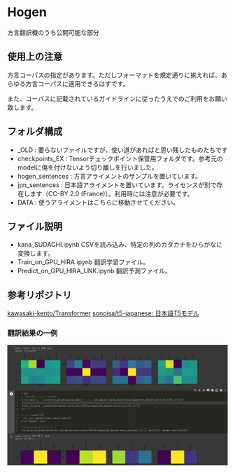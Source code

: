 # Hogen
 方言翻訳機のうち公開可能な部分

## 使用上の注意
方言コーパスの指定があります。ただしフォーマットを規定通りに揃えれば、あらゆる方言コーパスに適用できるはずです。

また、コーパスに記載されているガイドラインに従ったうえでのご利用をお願い致します。


## フォルダ構成

+ _OLD : 要らないファイルですが、使い道があればと思い残したものたちです
+ checkpoints_EX : Tensorチェックポイント保管用フォルダです。参考元のmodelに傷を付けないよう切り離しを行いました。
+ hogen_sentences : 方言アライメントのサンプルを置いています。
+ jpn_sentences : 日本語アライメントを置いています。ライセンスが別で存在します（CC-BY 2.0 (France)）。利用時には注意が必要です。
+ DATA : 使うアライメントはこちらに移動させてください。

## ファイル説明
+ kana_SUDACHI.ipynb
CSVを読み込み、特定の列のカタカナをひらがなに変換します。
+ Train_on_GPU_HIRA.ipynb
翻訳学習ファイル。
+ Predict_on_GPU_HIRA_UNK.ipynb
翻訳予測ファイル。

## 参考リポジトリ
[kawasaki-kento/Transformer](https://github.com/kawasaki-kento/Transformer)
[sonoisa/t5-japanese: 日本語T5モデル](https://github.com/sonoisa/t5-japanese)

### 翻訳結果の一例
![翻訳結果だよ](./_OLD/output11.png "翻訳結果だよ")
